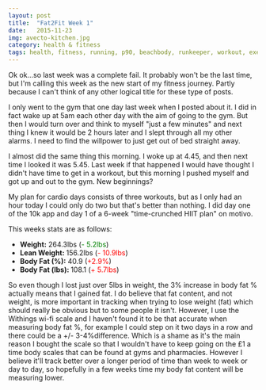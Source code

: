 ```yaml
---
layout: post
title:  "Fat2Fit Week 1"
date:   2015-11-23
img: avecto-kitchen.jpg
category: health & fitness
tags: health, fitness, running, p90, beachbody, runkeeper, workout, exercise, routine, early morning, diet, food, weight, body fat
---
```


Ok ok...so last week was a complete fail. It probably won't be the last time, but I'm calling this week as the new start of my fitness journey. Partly because I can't think of any other logical title for these type of posts.<!--more-->

I only went to the gym that one day last week when I posted about it. I did in fact wake up at 5am each other day with the aim of going to the gym. But then I would turn over and think to myself "just a few minutes" and next thing I knew it would be 2 hours later and I slept through all my other alarms. I need to find the willpower to just get out of bed straight away.

I almost did the same thing this morning. I woke up at 4.45, and then next time I looked it was 5.45. Last week if that happened I would have thought I didn't have time to get in a workout, but this morning I pushed myself and got up and out to the gym. New beginnings?

My plan for cardio days consists of three workouts, but as I only had an hour today I could only do two but that's better than nothing. I did day one of the 10k app and day 1 of a 6-week "time-crunched HIIT plan" on motivo.

This weeks stats are as follows:
<ul>
	<li><strong>Weight:</strong> 264.3lbs (<span style="color: green;">- 5.2lbs</span>)</li>
	<li><strong>Lean Weight: </strong>156.2lbs (<span style="color: red;">- 10.9lbs</span>)</li>
	<li><strong>Body Fat (%):</strong> 40.9 (<span style="color: red;">+2.9%</span>)</li>
	<li><strong>Body Fat (lbs): </strong>108.1 (<span style="color: red;">+ 5.7lbs</span>)</li>
</ul>
So even though I lost just over 5lbs in weight, the 3% increase in body fat % actually means that I gained fat. I do believe that fat content, and not weight, is more important in tracking when trying to lose weight (fat) which should really be obvious but to some people it isn't. However, I use the Withings wi-fi scale and I haven't found it to be that accurate when measuring body fat %, for example I could step on it two days in a row and there could be a +/- 3-4%difference. Which is a shame as it's the main reason I bought the scale so that I wouldn't have to keep going on the £1 a time body scales that can be found at gyms and pharmacies. However I believe it'll track better over a longer period of time than week to week or day to day, so hopefully in a few weeks time my body fat content will be measuring lower.